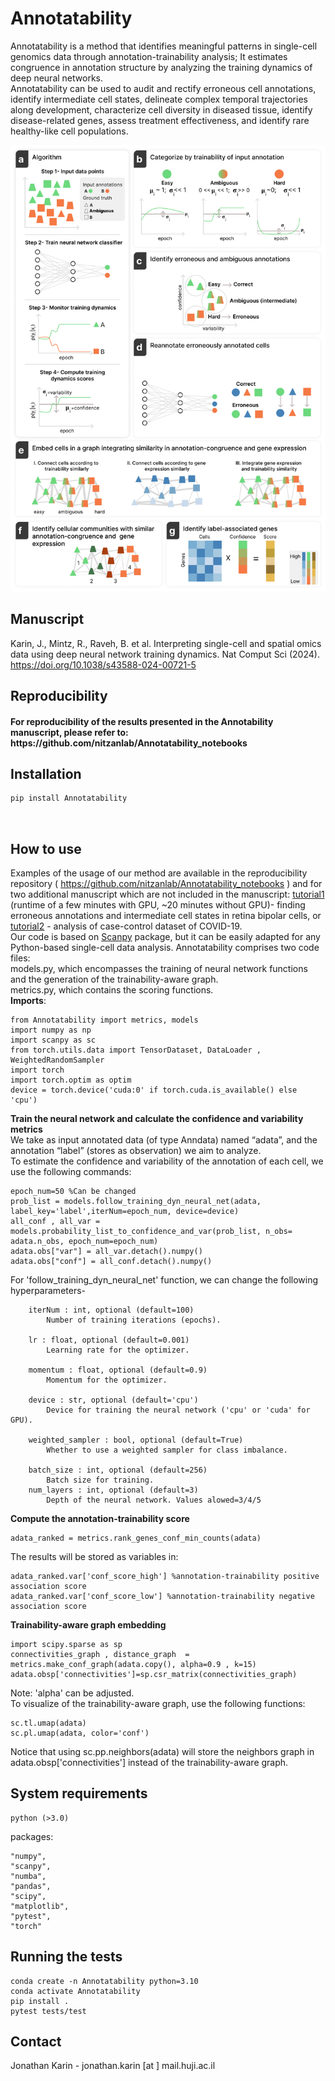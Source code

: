 # Annotatability
Annotatability is a method that identifies meaningful patterns in single-cell genomics data through annotation-trainability analysis; It estimates congruence in annotation structure by analyzing the training dynamics of deep neural networks.<br />
Annotatability can be used to audit and rectify erroneous cell annotations, identify intermediate cell states, delineate complex temporal trajectories along development, characterize cell diversity in diseased tissue, identify disease-related genes, assess treatment effectiveness, and identify rare healthy-like cell populations.

![workflow](https://github.com/nitzanlab/Annotatability/blob/main/fig1.png?raw=true)

<!-- Manuscript -->
## Manuscript
Karin, J., Mintz, R., Raveh, B. et al. Interpreting single-cell and spatial omics data using deep neural network training dynamics. Nat Comput Sci (2024). https://doi.org/10.1038/s43588-024-00721-5



<!-- Reproducibility -->
## Reproducibility
<h4> For reproducibility of the results presented in the Annotability manuscript, please refer to:<br /> https://github.com/nitzanlab/Annotatability_notebooks</h4>

<!-- Installation -->
## Installation
```sh
pip install Annotatability
```
<br />
<!-- Tests -->

## How to use
Examples of the usage of our method are available in the reproducibility repository ( https://github.com/nitzanlab/Annotatability_notebooks ) and for two additional manuscript which are not included in the manuscript: [tutorial1](https://github.com/nitzanlab/Annotatability_notebooks/blob/main/tutorial_retina.ipynb) (runtime of a few minutes with GPU, ~20 minutes without GPU)- finding erroneous annotations and intermediate cell states in retina bipolar cells, or [tutorial2](https://github.com/nitzanlab/Annotatability_notebooks/blob/main/tutorial_covid.ipynb)  - analysis of case-control dataset of COVID-19. <br />
Our code is based on [Scanpy](https://scanpy.readthedocs.io/en/stable/) package, but it can be easily adapted for any Python-based single-cell data analysis. Annotatability comprises two code files:<br /> models.py, which encompasses the training of neural network functions and the generation of the trainability-aware graph.<br />
metrics.py, which contains the scoring functions.<br />
<b>Imports</b>:<br />
```
from Annotatability import metrics, models
import numpy as np
import scanpy as sc
from torch.utils.data import TensorDataset, DataLoader , WeightedRandomSampler
import torch
import torch.optim as optim
device = torch.device('cuda:0' if torch.cuda.is_available() else 'cpu')
```

<b>Train the neural network and calculate the confidence and variability metrics</b><br />
We take as input annotated data (of type Anndata) named “adata”, and the annotation “label” (stores as observation) we aim to analyze.<br />
To estimate the confidence and variability of the annotation of each cell, we  use the following commands:
```
epoch_num=50 %Can be changed
prob_list = models.follow_training_dyn_neural_net(adata, label_key='label',iterNum=epoch_num, device=device)
all_conf , all_var = models.probability_list_to_confidence_and_var(prob_list, n_obs= adata.n_obs, epoch_num=epoch_num)
adata.obs["var"] = all_var.detach().numpy()
adata.obs["conf"] = all_conf.detach().numpy()
```
For 'follow_training_dyn_neural_net' function, we can change the following hyperparameters- <br />
```
    iterNum : int, optional (default=100)
        Number of training iterations (epochs).

    lr : float, optional (default=0.001)
        Learning rate for the optimizer.

    momentum : float, optional (default=0.9)
        Momentum for the optimizer.

    device : str, optional (default='cpu')
        Device for training the neural network ('cpu' or 'cuda' for GPU).

    weighted_sampler : bool, optional (default=True)
        Whether to use a weighted sampler for class imbalance.

    batch_size : int, optional (default=256)
        Batch size for training.
    num_layers : int, optional (default=3)
        Depth of the neural network. Values alowed=3/4/5
```
<b> Compute the annotation-trainability score</b>
```
adata_ranked = metrics.rank_genes_conf_min_counts(adata)
```
The results will be stored as variables in:
```
adata_ranked.var['conf_score_high'] %annotation-trainability positive association score
adata_ranked.var['conf_score_low'] %annotation-trainability negative association score
```

<b> Trainability-aware graph embedding</b> 
```
import scipy.sparse as sp
connectivities_graph , distance_graph  = metrics.make_conf_graph(adata.copy(), alpha=0.9 , k=15)
adata.obsp['connectivities']=sp.csr_matrix(connectivities_graph)
```
Note: 'alpha' can be adjusted.<br />
To visualize of the trainability-aware graph, use the following functions:

```
sc.tl.umap(adata)
sc.pl.umap(adata, color='conf')
```
Notice that using sc.pp.neighbors(adata) will store the neighbors graph in adata.obsp['connectivities'] instead of the trainability-aware graph.

## System requirements
```
python (>3.0)
```
packages:
```
"numpy",
"scanpy",
"numba",
"pandas",
"scipy",
"matplotlib",
"pytest",
"torch"
```

## Running the tests


```
conda create -n Annotatability python=3.10
conda activate Annotatability
pip install .
pytest tests/test
```

<!-- CONTACT -->
## Contact
Jonathan Karin - jonathan.karin [at ] mail.huji.ac.il <br />
